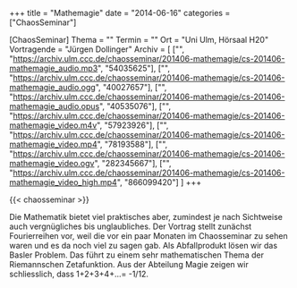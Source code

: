 +++
title = "Mathemagie"
date = "2014-06-16"
categories = ["ChaosSeminar"]

[ChaosSeminar]
Thema = ""
Termin = ""
Ort = "Uni Ulm, Hörsaal H20"
Vortragende = "Jürgen Dollinger"
Archiv = [
	["", "https://archiv.ulm.ccc.de/chaosseminar/201406-mathemagie/cs-201406-mathemagie_audio.mp3", "54035625"],
	["", "https://archiv.ulm.ccc.de/chaosseminar/201406-mathemagie/cs-201406-mathemagie_audio.ogg", "40027657"],
	["", "https://archiv.ulm.ccc.de/chaosseminar/201406-mathemagie/cs-201406-mathemagie_audio.opus", "40535076"],
	["", "https://archiv.ulm.ccc.de/chaosseminar/201406-mathemagie/cs-201406-mathemagie_video.m4v", "57923926"],
	["", "https://archiv.ulm.ccc.de/chaosseminar/201406-mathemagie/cs-201406-mathemagie_video.mp4", "78193588"],
	["", "https://archiv.ulm.ccc.de/chaosseminar/201406-mathemagie/cs-201406-mathemagie_video.ogv", "282345667"],
	["", "https://archiv.ulm.ccc.de/chaosseminar/201406-mathemagie/cs-201406-mathemagie_video_high.mp4", "866099420"]
	]
+++

{{< chaosseminar >}}

Die Mathematik bietet viel praktisches aber, zumindest je nach Sichtweise auch vergnügliches bis unglaubliches. Der Vortrag stellt zunächst Fourierreihen vor, weil die vor ein paar Monaten im Chaosseminar zu sehen waren und es da noch viel zu sagen gab. Als Abfallprodukt lösen wir das Basler Problem. Das führt zu einem sehr mathematischen Thema der Riemannschen Zetafunktion. Aus der Abteilung Magie zeigen wir schliesslich, dass 1+2+3+4+...= -1/12.

